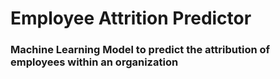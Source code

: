 # Employee Attrition Predictor

### Machine Learning Model to predict the attribution of employees within an organization
